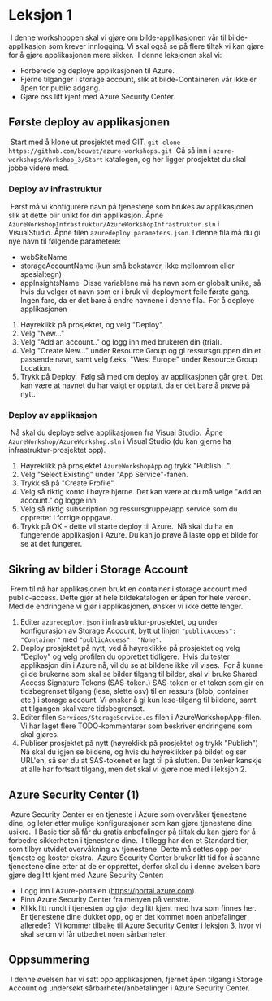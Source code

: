 # Leksjon 1

​
I denne workshoppen skal vi gjøre om bilde-applikasjonen vår til bilde-applikasjon som krever innlogging. Vi skal også se
på flere tiltak vi kan gjøre for å gjøre applikasjonen mere sikker.
​
I denne leksjonen skal vi:
​

- Forberede og deploye applikasjonen til Azure.
- Fjerne tilganger i storage account, slik at bilde-Containeren vår ikke er åpen for public adgang.
- Gjøre oss litt kjent med Azure Security Center.
  ​

## Første deploy av applikasjonen

​
Start med å klone ut prosjektet med GIT.
​
`git clone https://github.com/bouvet/azure-workshops.git`
​
Gå så inn i `azure-workshops/Workshop_3/Start` katalogen, og her ligger prosjektet du skal jobbe videre med.
​

### Deploy av infrastruktur

​
Først må vi konfigurere navn på tjenestene som brukes av applikasjonen slik at dette blir unikt for din applikasjon.
Åpne `AzureWorkshopInfrastruktur/AzureWorkshopInfrastruktur.sln` i VisualStudio. Åpne filen `azuredeploy.parameters.json`. I denne fila må du gi nye navn til følgende parametere:
​

- webSiteName
- storageAccountName (kun små bokstaver, ikke mellomrom eller spesialtegn)
- appInsightsName
  ​
  Disse variablene må ha navn som er globalt unike, så hvis du velger et navn som er i bruk vil deployment feile første gang. Ingen fare, da er det bare å endre navnene i denne fila.
  ​
  For å deploye applikasjonen
  ​

1. Høyreklikk på prosjektet, og velg "Deploy".
2. Velg "New..."
3. Velg "Add an account.." og logg inn med brukeren din (trial).
4. Velg "Create New..." under Resource Group og gi ressursgruppen din et passende navn, samt velg f.eks. "West Europe" under Resource Group Location.
5. Trykk på Deploy.
   ​
   Følg så med om deploy av applikasjonen går greit. Det kan være at navnet du har valgt er opptatt, da er det bare å prøve på nytt.
   ​

### Deploy av applikasjon

​
Nå skal du deploye selve applikasjonen fra Visual Studio.
​
Åpne `AzureWorkshop/AzureWorkshop.sln` i Visual Studio (du kan gjerne ha infrastruktur-prosjektet opp).
​

1. Høyreklikk på prosjektet `AzureWorkshopApp` og trykk "Publish...".
2. Velg "Select Existing" under "App Service"-fanen.
3. Trykk så på "Create Profile".
4. Velg så riktig konto i høyre hjørne. Det kan være at du må velge "Add an account." og logge inn.
5. Velg så riktig subscription og ressursgruppe/app service som du opprettet i forrige oppgave.
6. Trykk på OK - dette vil starte deploy til Azure.
   ​
   Nå skal du ha en fungerende applikasjon i Azure. Du kan jo prøve å laste opp et bilde for se at det fungerer.
   ​

## Sikring av bilder i Storage Account

​
Frem til nå har applikasjonen brukt en container i storage account med public-access. Dette gjør at hele bildekatalogen er åpen
for hele verden. Med de endringene vi gjør i applikasjonen, ønsker vi ikke dette lenger.
​

1. Editer `azuredeploy.json` i infrastruktur-prosjektet, og under konfigurasjon av Storage Account, bytt ut linjen
   `"publicAccess": "Container"` med `"publicAccess": "None"`.
2. Deploy prosjektet på nytt, ved å høyreklikke på prosjektet og velg "Deploy" og velg profilen du opprettet tidligere.
   ​
   Hvis du tester applikasjon din i Azure nå, vil du se at bildene ikke vil vises.
   ​
   For å kunne gi de brukerne som skal se bilder tilgang til bilder, skal vi bruke Shared Access Signature Tokens (SAS-token.) SAS-token er et token som gir en tidsbegrenset tilgang (lese, slette osv) til en ressurs (blob, container etc.) i storage account. Vi ønsker å gi kun lese-tilgang til bildene, samt at tilgangen skal være tidsbegrenset.
   ​
3. Editer filen `Services/StorageService.cs` filen i AzureWorkshopApp-filen. Vi har laget flere TODO-kommentarer som beskriver endringene som skal gjøres.
4. Publiser prosjektet på nytt (høyreklikk på prosjektet og trykk "Publish")
   ​
   Nå skal du igjen se bildene, og hvis du høyreklikker på bildet og ser URL'en, så ser du at SAS-tokenet er lagt til på slutten. Du tenker
   kanskje at alle har fortsatt tilgang, men det skal vi gjøre noe med i leksjon 2.
   ​

## Azure Security Center (1)

​
Azure Security Center er en tjeneste i Azure som overvåker tjenestene dine, og leter etter mulige konfigurasjoner som kan gjøre tjenestene
dine usikre.
​
I Basic tier så får du gratis anbefalinger på tiltak du kan gjøre for å forbedre sikkerheten i tjenestene dine.
​
I tillegg har den et Standard tier, som tilbyr utvidet overvåkning av tjenestene. Dette må settes opp per tjeneste og koster ekstra.
​
Azure Security Center bruker litt tid for å scanne tjenestene dine etter at de er opprettet, derfor skal du i denne øvelsen bare gjøre deg
litt kjent med Azure Security Center:
​

- Logg inn i Azure-portalen (https://portal.azure.com).
- Finn Azure Security Center fra menyen på venstre.
- Klikk litt rundt i tjenesten og gjør deg litt kjent med hva som finnes her. Er tjenestene dine dukket opp, og er det kommet noen anbefalinger allerede?
  ​
  Vi kommer tilbake til Azure Security Center i leksjon 3, hvor vi skal se om vi får utbedret noen sårbarheter.
  ​

## Oppsummering

​
I denne øvelsen har vi satt opp applikasjonen, fjernet åpen tilgang i Storage Account og undersøkt sårbarheter/anbefalinger i Azure Security Center.
